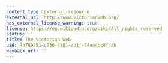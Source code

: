 ```yaml
---
content_type: external-resource
external_url: http://www.victorianweb.org/
has_external_license_warning: true
license: https://en.wikipedia.org/wiki/All_rights_reserved
status: ''
title: The Victorian Web
uid: 4a769751-c936-4f81-ab1f-74aa4bc8fcab
wayback_url: ''
---
```


